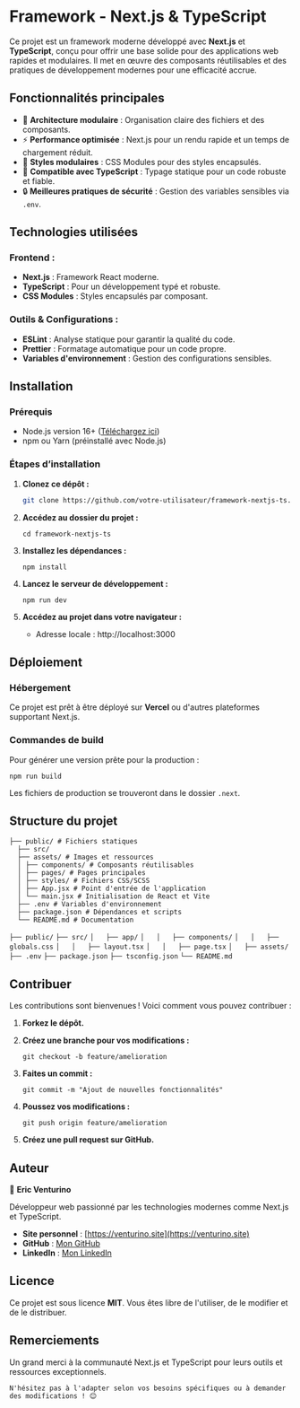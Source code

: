 
# Framework - Next.js & TypeScript


Ce projet est un framework moderne développé avec **Next.js** et **TypeScript**, conçu pour offrir une base solide pour des applications web rapides et modulaires. Il met en œuvre des composants réutilisables et des pratiques de développement modernes pour une efficacité accrue.

## Fonctionnalités principales

- 🌟 **Architecture modulaire** : Organisation claire des fichiers et des composants.
- ⚡ **Performance optimisée** : Next.js pour un rendu rapide et un temps de chargement réduit.
- 🎨 **Styles modulaires** : CSS Modules pour des styles encapsulés.
- 🚀 **Compatible avec TypeScript** : Typage statique pour un code robuste et fiable.
- 🔒 **Meilleures pratiques de sécurité** : Gestion des variables sensibles via `.env`.

## Technologies utilisées

### Frontend :
- **Next.js** : Framework React moderne.
- **TypeScript** : Pour un développement typé et robuste.
- **CSS Modules** : Styles encapsulés par composant.

### Outils & Configurations :
- **ESLint** : Analyse statique pour garantir la qualité du code.
- **Prettier** : Formatage automatique pour un code propre.
- **Variables d'environnement** : Gestion des configurations sensibles.

## Installation

### Prérequis

- Node.js version 16+ ([Téléchargez ici](https://nodejs.org/))
- npm ou Yarn (préinstallé avec Node.js)

### Étapes d’installation

1. **Clonez ce dépôt :**

   ```bash
   git clone https://github.com/votre-utilisateur/framework-nextjs-ts.git`` 

2.  **Accédez au dossier du projet :**
    
    `cd framework-nextjs-ts` 
    
3.  **Installez les dépendances :**
    
    `npm install` 
    
4.  **Lancez le serveur de développement :**
    
    `npm run dev` 
    
5.  **Accédez au projet dans votre navigateur :**
    
    -   Adresse locale : http://localhost:3000

## Déploiement

### Hébergement

Ce projet est prêt à être déployé sur **Vercel** ou d'autres plateformes supportant Next.js.

### Commandes de build

Pour générer une version prête pour la production :

`npm run build` 

Les fichiers de production se trouveront dans le dossier `.next`.

## Structure du projet


`├── public/ # Fichiers statiques  `  
`   ├── src/  `  
`   ├── assets/ # Images et ressources  `  
`   │ ├── components/ # Composants réutilisables  `  
`   │ ├── pages/ # Pages principales  `  
`   │ ├── styles/ # Fichiers CSS/SCSS  `  
`   │ ├── App.jsx # Point d'entrée de l'application  `  
`   │ └── main.jsx # Initialisation de React et Vite  `  
`   ├── .env # Variables d'environnement  `  
`   ├── package.json # Dépendances et scripts  `  
`   └── README.md # Documentation  `  


` ├── public/ `
` ├── src/ `
` │   ├── app/ `
` │   │   ├── components/ `
` │   │   ├── globals.css `
` │   │   ├── layout.tsx `
` │   │   ├── page.tsx `
` │   ├── assets/ `
` ├── .env `
` ├── package.json `
` ├── tsconfig.json `
` └── README.md `


## Contribuer

Les contributions sont bienvenues ! Voici comment vous pouvez contribuer :

1.  **Forkez le dépôt.**
    
2.  **Créez une branche pour vos modifications :**    

    `git checkout -b feature/amelioration` 
    
3.  **Faites un commit :**    
    
    `git commit -m "Ajout de nouvelles fonctionnalités"` 
    
4.  **Poussez vos modifications :**
    
    `git push origin feature/amelioration` 
    
5.  **Créez une pull request sur GitHub.**
    

## Auteur

👤 **Eric Venturino**

Développeur web passionné par les technologies modernes comme Next.js et TypeScript.

-   **Site personnel** : [https://venturino.site](https://venturino.site)
-   **GitHub** : [Mon GitHub](https://github.com/ventustyl)
-   **LinkedIn** : [Mon LinkedIn](https://www.linkedin.com/in/eric-venturino/)

## Licence

Ce projet est sous licence **MIT**. Vous êtes libre de l'utiliser, de le modifier et de le distribuer.

## Remerciements

Un grand merci à la communauté Next.js et TypeScript pour leurs outils et ressources exceptionnels.


 `N'hésitez pas à l'adapter selon vos besoins spécifiques ou à demander des modifications ! 😊`
